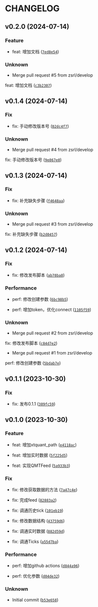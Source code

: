 # CHANGELOG

## v0.2.0 (2024-07-14)

### Feature

* feat: 增加文档 ([`7ed8e54`](https://github.com/zsrl/bt-qmt-store/commit/7ed8e54a187d12d1bf0a4a498254d9fa8a9ce2a3))

### Unknown

* Merge pull request #5 from zsrl/develop

feat: 增加文档 ([`c3b2307`](https://github.com/zsrl/bt-qmt-store/commit/c3b2307f011ab1db2b1eee68f5492d211b5f2512))

## v0.1.4 (2024-07-14)

### Fix

* fix: 手动修改版本号 ([`02dc4f7`](https://github.com/zsrl/bt-qmt-store/commit/02dc4f74a98776fafd1d5c44e7c8f6512cdc6769))

### Unknown

* Merge pull request #4 from zsrl/develop

fix: 手动修改版本号 ([`9e867e0`](https://github.com/zsrl/bt-qmt-store/commit/9e867e09c7467bc9a344c6a5df45cd696dbcba00))

## v0.1.3 (2024-07-14)

### Fix

* fix: 补充缺失步骤 ([`f4648aa`](https://github.com/zsrl/bt-qmt-store/commit/f4648aa2d47f912f8269397ff6d326e6247a67f1))

### Unknown

* Merge pull request #3 from zsrl/develop

fix: 补充缺失步骤 ([`b2d0457`](https://github.com/zsrl/bt-qmt-store/commit/b2d0457ae4373fa38a822cc8acafde874252ac48))

## v0.1.2 (2024-07-14)

### Fix

* fix: 修改发布脚本 ([`ab78ba8`](https://github.com/zsrl/bt-qmt-store/commit/ab78ba8c2b9de98360c444a12a01af035351b2f0))

### Performance

* perf: 修改创建参数 ([`6bc98b5`](https://github.com/zsrl/bt-qmt-store/commit/6bc98b5ac1377a57426bc7da936af25c6bd974ad))

* perf: 增加token，优化connect ([`1105f59`](https://github.com/zsrl/bt-qmt-store/commit/1105f59b42df901aa249d5dac474eec9a19d0359))

### Unknown

* Merge pull request #2 from zsrl/develop

fix: 修改发布脚本 ([`c84d7e2`](https://github.com/zsrl/bt-qmt-store/commit/c84d7e24b2ea73138e5a44dd64aa0b64b5ae8624))

* Merge pull request #1 from zsrl/develop

perf: 修改创建参数 ([`5bdab7e`](https://github.com/zsrl/bt-qmt-store/commit/5bdab7e2cb5caa9405fe3b926eb8e862e3c68859))

## v0.1.1 (2023-10-30)

### Fix

* fix: 发布0.1.1 ([`389fc59`](https://github.com/zsrl/bt-qmt-store/commit/389fc59c898ac3f8281cf354018d18c9f513b881))

## v0.1.0 (2023-10-30)

### Feature

* feat: 增加xtquant_path ([`e4118ac`](https://github.com/zsrl/bt-qmt-store/commit/e4118ac7aa68d5c87a9d95dc5ee6053f58924623))

* feat: 增加实时数据 ([`5f225d5`](https://github.com/zsrl/bt-qmt-store/commit/5f225d5d16260a90ea18b8bde6a90f4d21617b77))

* feat: 实现QMTFeed ([`5a933b3`](https://github.com/zsrl/bt-qmt-store/commit/5a933b3b349d31f0fb79ebb1180d1f9605480225))

### Fix

* fix: 修改获取数据的方法 ([`7a47c4e`](https://github.com/zsrl/bt-qmt-store/commit/7a47c4e1bf4f21ed09838ef67238808a53a70e61))

* fix: 完成feed ([`82883a2`](https://github.com/zsrl/bt-qmt-store/commit/82883a245ba6ebe59e472263a03ec4e42c398a4d))

* fix: 调通历史tick ([`101eb19`](https://github.com/zsrl/bt-qmt-store/commit/101eb190457800daed4495bdac20c84741bba66f))

* fix: 修改数据结构 ([`43759d6`](https://github.com/zsrl/bt-qmt-store/commit/43759d602342472c33ca034aba6f0d165e39fad5))

* fix: 调通实时数据 ([`882d59d`](https://github.com/zsrl/bt-qmt-store/commit/882d59de44db1806a41d00bf896ed80cac5a0120))

* fix: 调通Ticks ([`a55d7ba`](https://github.com/zsrl/bt-qmt-store/commit/a55d7ba06f3e5cf7b3fbe266e90a90230efe118d))

### Performance

* perf: 增加github actions ([`d844a96`](https://github.com/zsrl/bt-qmt-store/commit/d844a969709816ebe86fcdac63ec575ddc471dc0))

* perf: 优化参数 ([`d04de32`](https://github.com/zsrl/bt-qmt-store/commit/d04de32a8dae0d0e8aec28fddecbcdae79a99ba3))

### Unknown

* Initial commit ([`b53e658`](https://github.com/zsrl/bt-qmt-store/commit/b53e65836fac07ca4f96fb1a3ea4bd5df0f44155))
